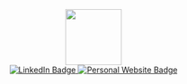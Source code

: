 <div id="header" align="center">
  <img src="https://media.giphy.com/media/M9gbBd9nbDrOTu1Mqx/giphy.gif" width="100"/>
  <div id="badges">
    <a href="https://www.linkedin.com/in/ben-desollar/">
      <img src="https://img.shields.io/badge/LinkedIn-blue?style=for-the-badge&logo=linkedin&logoColor=white" alt="LinkedIn Badge"/>
    <a href="https://bdesollar.github.io/">
      <img src="https://img.shields.io/badge/Person%20Website-Visit-bluestyle=for-the-badge" alt="Personal Website Badge"/>
    </a>
  </div>
</div>

